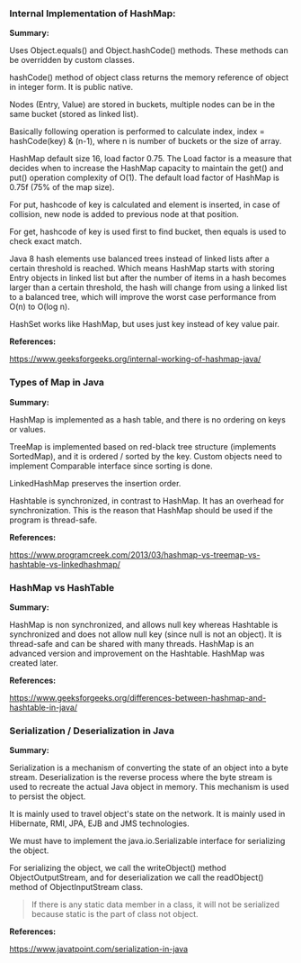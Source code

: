 ### Internal Implementation of HashMap:

**Summary:**

Uses Object.equals() and Object.hashCode() methods. These methods can be overridden by custom classes.

hashCode() method of object class returns the memory reference of object in integer form. It is public native.

Nodes (Entry, Value) are stored in buckets, multiple nodes can be in the same bucket (stored as linked list).

Basically following operation is performed to calculate index, index = hashCode(key) & (n-1), where n is number of buckets or the size of array.

HashMap default size 16, load factor 0.75. The Load factor is a measure that decides when to increase the HashMap capacity to maintain the get() and put() operation complexity of O(1). The default load factor of HashMap is 0.75f (75% of the map size).

For put, hashcode of key is calculated and element is inserted, in case of collision, new node is added to previous node at that position.

For get, hashcode of key is used first to find bucket, then equals is used to check exact match.

Java 8 hash elements use balanced trees instead of linked lists after a certain threshold is reached. Which means HashMap starts with storing Entry objects in linked list but after the number of items in a hash becomes larger than a certain threshold, the hash will change from using a linked list to a balanced tree, which will improve the worst case performance from O(n) to O(log n).

HashSet works like HashMap, but uses just key instead of key value pair.

**References:**

https://www.geeksforgeeks.org/internal-working-of-hashmap-java/


### Types of Map in Java

**Summary:**

HashMap is implemented as a hash table, and there is no ordering on keys or values.

TreeMap is implemented based on red-black tree structure (implements SortedMap), and it is ordered / sorted by the key. Custom objects need to implement Comparable interface since sorting is done.

LinkedHashMap preserves the insertion order.

Hashtable is synchronized, in contrast to HashMap. It has an overhead for synchronization. This is the reason that HashMap should be used if the program is thread-safe.

**References:**

https://www.programcreek.com/2013/03/hashmap-vs-treemap-vs-hashtable-vs-linkedhashmap/


### HashMap vs HashTable

**Summary:**

HashMap is non synchronized, and allows null key whereas Hashtable is synchronized and does not allow null key (since null is not an object). It is thread-safe and can be shared with many threads. HashMap is an advanced version and improvement on the Hashtable. HashMap was created later.

**References:**

https://www.geeksforgeeks.org/differences-between-hashmap-and-hashtable-in-java/

### Serialization / Deserialization in Java

**Summary:**

Serialization is a mechanism of converting the state of an object into a byte stream. Deserialization is the reverse process where the byte stream is used to recreate the actual Java object in memory. This mechanism is used to persist the object.

It is mainly used to travel object's state on the network. It is mainly used in Hibernate, RMI, JPA, EJB and JMS technologies.

We must have to implement the java.io.Serializable interface for serializing the object.

For serializing the object, we call the writeObject() method ObjectOutputStream, and for deserialization we call the readObject() method of ObjectInputStream class.

> If there is any static data member in a class, it will not be serialized because static is the part of class not object.

**References:**

https://www.javatpoint.com/serialization-in-java


